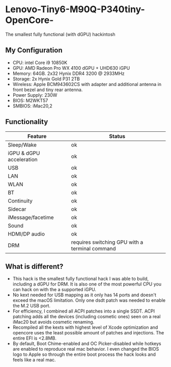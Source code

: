 # Lenovo-Tiny6-M90Q-P340tiny-OpenCore-
The smallest fully functional (with dGPU) hackintosh


## My Configuration

- CPU: intel Core i9 10850K
- GPU: AMD Radeon Pro WX 4100 dGPU + UHD630 iGPU
- Memory: 64GB. 2x32 Hynix DDR4 3200 @ 2933MHz
- Storage: 2x Hynix Gold P31 2TB
- Wireless: Apple BCM943602CS with adapter and additional antenna in front bezel and tiny rear antenna.
- Power Supply: 230W
- BIOS: M2WKT57
- SMBIOS: iMac20,2

## Functionality

|Feature|Status|
|-------|------|
|Sleep/Wake|ok|
|iGPU & dGPU acceleration|ok|
|USB|ok|
|LAN|ok|
|WLAN|ok|
|BT|ok|
|Continuity|ok|
|Sidecar|ok|
|iMessage/facetime|ok|
|Sound|ok|
|HDMI/DP audio|ok|
|DRM|requires switching GPU with a terminal command|

## What is different?

- This hack is the smallest fully functional hack I was able to build, including a dGPU for DRM. It is also one of the most powerful CPU you can hack on with the a supported iGPU.
- No kext needed for USB mapping as it only has 14 ports and doesn't exceed the macOS limitation. Only one dsdt patch was needed to enable the M.2 USB port.
- For efficiency, I combined all ACPI patches into a single SSDT. ACPI patching adds all the devices (including cosmetic ones) seen on a real iMac20 but avoids cosmetic renaming.
- Recompiled all the kexts with highest level of Xcode optimization and opencore uses the least possible amount of patches and injections. The entire EFI is <2.8MB.
- By default, Boot Chime-enabled and OC Picker-disabled while hotkeys are enabled to reproduce real mac behavior. I even changed the BIOS logo to Apple so through the entire boot process the hack looks and feels like a real mac.
